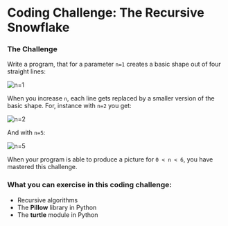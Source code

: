 
# Coding Challenge: The Recursive Snowflake

### The Challenge

Write a program, that for a parameter `n=1` creates a basic shape out of four straight lines:

![n=1](images/snowflake1.png)

When you increase `n`, each line gets replaced by a smaller version of the basic shape. For, instance with `n=2` you get:

![n=2](images/snowflake2.png)

And with `n=5`:

![n=5](images/snowflake3.png)

When your program is able to produce a picture for `0 < n < 6`, you have mastered this challenge.

### What you can exercise in this coding challenge:

* Recursive algorithms
* The **Pillow** library in Python
* The **turtle** module in Python

